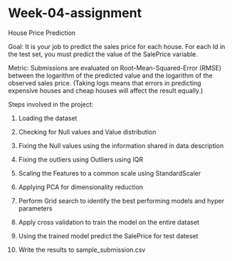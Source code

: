 # Week-04-assignment
House Price Prediction

Goal:
It is your job to predict the sales price for each house. For each Id in the test set, you must predict the value of the SalePrice variable. 

Metric:
Submissions are evaluated on Root-Mean-Squared-Error (RMSE) between the logarithm of the predicted value and the logarithm of the observed sales price. (Taking logs means that errors in predicting expensive houses and cheap houses will affect the result equally.)

Steps involved in the project:

1. Loading the dataset

2. Checking for Null values and Value distribution

3. Fixing the Null values using the information shared in data description

4. Fixing the outliers using Outliers using IQR

5. Scaling the Features to a common scale using StandardScaler

6. Applying PCA for dimensionality reduction

7. Perform Grid search to identify the best performing models and hyper parameters

8. Apply cross validation to train the model on the entire dataset 

9. Using the trained model predict the SalePrice for test dateset

10. Write the results to sample_submission.csv


